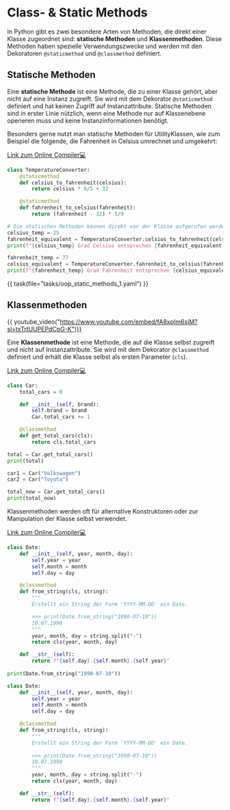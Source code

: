 # Class- & Static Methods

In Python gibt es zwei besondere Arten von Methoden, die direkt einer Klasse zugeordnet sind:
**statische Methoden** und **Klassenmethoden**. Diese Methoden haben spezielle Verwendungszwecke 
und werden mit den Dekoratoren `@staticmethod` und `@classmethod` definiert.

## Statische Methoden

Eine **statische Methode** ist eine Methode, die zu einer Klasse gehört, 
aber nicht auf eine Instanz zugreift. Sie wird mit dem Dekorator `@staticmethod` definiert 
und hat keinen Zugriff auf Instanzattribute. Statische Methoden sind in erster Linie nützlich,
wenn eine Methode nur auf Klassenebene operieren muss und keine Instanzinformationen benötigt.

Besonders gerne nutzt man statische Methoden für UtilityKlassen, wie zum Beispiel die folgende, die 
Fahrenheit in Celsius umrechnet und umgekehrt:

[Link zum Online Compiler💻](https://pythontutor.com/render.html#code=class%20TemperatureConverter%3A%0A%20%20%20%20%40staticmethod%0A%20%20%20%20def%20celsius_to_fahrenheit%28celsius%29%3A%0A%20%20%20%20%20%20%20%20return%20celsius%20*%209/5%20%2B%2032%0A%0A%20%20%20%20%40staticmethod%0A%20%20%20%20def%20fahrenheit_to_celsius%28fahrenheit%29%3A%0A%20%20%20%20%20%20%20%20return%20%28fahrenheit%20-%2032%29%20*%205/9%0A%0A%23%20Die%20statischen%20Methoden%20k%C3%B6nnen%20direkt%20von%20der%20Klasse%20aufgerufen%20werden%0Acelsius_temp%20%3D%2025%0Afahrenheit_equivalent%20%3D%20TemperatureConverter.celsius_to_fahrenheit%28celsius_temp%29%0Aprint%28f%22%7Bcelsius_temp%7D%20Grad%20Celsius%20entsprechen%20%7Bfahrenheit_equivalent%3A.2f%7D%20Grad%20Fahrenheit.%22%29%0A%0Afahrenheit_temp%20%3D%2077%0Acelsius_equivalent%20%3D%20TemperatureConverter.fahrenheit_to_celsius%28fahrenheit_temp%29%0Aprint%28f%22%7Bfahrenheit_temp%7D%20Grad%20Fahrenheit%20entsprechen%20%7Bcelsius_equivalent%3A.2f%7D%20Grad%20Celsius.%22%29&cumulative=true&curInstr=0&heapPrimitives=nevernest&mode=display&origin=opt-frontend.js&py=3&rawInputLstJSON=%5B%5D&textReferences=false)


```python
class TemperatureConverter:
    @staticmethod
    def celsius_to_fahrenheit(celsius):
        return celsius * 9/5 + 32

    @staticmethod
    def fahrenheit_to_celsius(fahrenheit):
        return (fahrenheit - 32) * 5/9

# Die statischen Methoden können direkt von der Klasse aufgerufen werden
celsius_temp = 25
fahrenheit_equivalent = TemperatureConverter.celsius_to_fahrenheit(celsius_temp)
print(f"{celsius_temp} Grad Celsius entsprechen {fahrenheit_equivalent:.2f} Grad Fahrenheit.")

fahrenheit_temp = 77
celsius_equivalent = TemperatureConverter.fahrenheit_to_celsius(fahrenheit_temp)
print(f"{fahrenheit_temp} Grad Fahrenheit entsprechen {celsius_equivalent:.2f} Grad Celsius.")
```

{{ task(file="tasks/oop_static_methods_1.yaml") }}

## Klassenmethoden

{{ youtube_video("https://www.youtube.com/embed/fA8xpIm6sjM?si=txTrtUUPEPdCpG-K")}}

Eine **Klassenmethode** ist eine Methode, die auf die Klasse selbst zugreift und nicht auf Instanzattribute.
Sie wird mit dem Dekorator `@classmethod` definiert und erhält die Klasse selbst als ersten Parameter (`cls`).

[Link zum Online Compiler💻](https://pythontutor.com/render.html#code=class%20Car%3A%0A%20%20%20%20total_cars%20%3D%200%0A%0A%20%20%20%20def%20__init__%28self,%20brand%29%3A%0A%20%20%20%20%20%20%20%20self.brand%20%3D%20brand%0A%20%20%20%20%20%20%20%20Car.total_cars%20%2B%3D%201%0A%0A%20%20%20%20%40classmethod%0A%20%20%20%20def%20get_total_cars%28cls%29%3A%0A%20%20%20%20%20%20%20%20return%20cls.total_cars%0A%0Atotal%20%3D%20Car.get_total_cars%28%29%0Aprint%28total%29%0A%0Acar1%20%3D%20Car%28%22Volkswagen%22%29%0Acar2%20%3D%20Car%28%22Toyota%22%29%0A%0Atotal_now%20%3D%20Car.get_total_cars%28%29%0Aprint%28total_now%29&cumulative=true&curInstr=0&heapPrimitives=nevernest&mode=display&origin=opt-frontend.js&py=3&rawInputLstJSON=%5B%5D&textReferences=false)


```python
class Car:
    total_cars = 0

    def __init__(self, brand):
        self.brand = brand
        Car.total_cars += 1

    @classmethod
    def get_total_cars(cls):
        return cls.total_cars

total = Car.get_total_cars()
print(total)

car1 = Car("Volkswagen")
car2 = Car("Toyota")

total_now = Car.get_total_cars()
print(total_now)
```


Klassenmethoden werden oft für alternative Konstruktoren oder zur Manipulation der Klasse selbst verwendet.

[Link zum Online Compiler💻](https://pythontutor.com/render.html#code=class%20Date%3A%0A%20%20%20%20def%20__init__%28self,%20year,%20month,%20day%29%3A%0A%20%20%20%20%20%20%20%20self.year%20%3D%20year%0A%20%20%20%20%20%20%20%20self.month%20%3D%20month%0A%20%20%20%20%20%20%20%20self.day%20%3D%20day%0A%0A%20%20%20%20%40classmethod%0A%20%20%20%20def%20from_string%28cls,%20string%29%3A%0A%20%20%20%20%20%20%20%20%22%22%22%0A%20%20%20%20%20%20%20%20Erstellt%20ein%20String%20der%20Form%20'YYYY-MM-DD'%20ein%20Date.%0A%0A%20%20%20%20%20%20%20%20%3E%3E%3E%20print%28Date.from_string%28%221990-07-10%22%29%29%0A%20%20%20%20%20%20%20%2010.07.1990%0A%20%20%20%20%20%20%20%20%22%22%22%0A%20%20%20%20%20%20%20%20year,%20month,%20day%20%3D%20string.split%28%22-%22%29%0A%20%20%20%20%20%20%20%20return%20cls%28year,%20month,%20day%29%0A%0A%20%20%20%20def%20__str__%28self%29%3A%0A%20%20%20%20%20%20%20%20return%20f%22%7Bself.day%7D.%7Bself.month%7D.%7Bself.year%7D%22%0A%20%20%20%20%0Aprint%28Date.from_string%28%221990-07-10%22%29%29&cumulative=true&curInstr=0&heapPrimitives=nevernest&mode=display&origin=opt-frontend.js&py=3&rawInputLstJSON=%5B%5D&textReferences=false)


```python
class Date:
    def __init__(self, year, month, day):
        self.year = year
        self.month = month
        self.day = day

    @classmethod
    def from_string(cls, string):
        """
        Erstellt ein String der Form 'YYYY-MM-DD' ein Date.

        >>> print(Date.from_string("1990-07-10"))
        10.07.1990
        """
        year, month, day = string.split("-")
        return cls(year, month, day)

    def __str__(self):
        return f"{self.day}.{self.month}.{self.year}"
    
print(Date.from_string("1990-07-10"))
```


```python
class Date:
    def __init__(self, year, month, day):
        self.year = year
        self.month = month
        self.day = day

    @classmethod
    def from_string(cls, string):
        """
        Erstellt ein String der Form 'YYYY-MM-DD' ein Date.
        
        >>> print(Date.from_string("1990-07-10"))
        10.07.1990
        """
        year, month, day = string.split("-")
        return cls(year, month, day)

    def __str__(self):
        return f"{self.day}.{self.month}.{self.year}"
```

